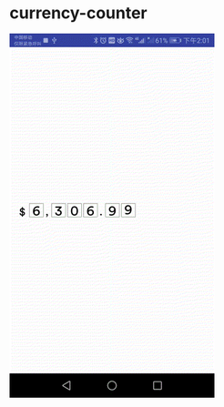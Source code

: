 # currency-counter

![image](https://github.com/linc2017/currency-counter/blob/master/Video_20190112_020254_12.gif)
